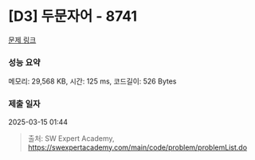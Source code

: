 # [D3] 두문자어 - 8741 

[문제 링크](https://swexpertacademy.com/main/code/problem/problemDetail.do?contestProbId=AW2y6n3qPXQDFATy) 

### 성능 요약

메모리: 29,568 KB, 시간: 125 ms, 코드길이: 526 Bytes

### 제출 일자

2025-03-15 01:44



> 출처: SW Expert Academy, https://swexpertacademy.com/main/code/problem/problemList.do